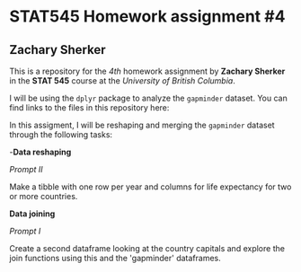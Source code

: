 # STAT545 Homework assignment #4
## Zachary Sherker

This is a repository for the *4th* homework assignment by **Zachary Sherker** in the **STAT 545** course at the *University of British Columbia*.

I will be using the `dplyr` package to analyze the `gapminder` dataset.
You can find links to the files in this repository here:

In this assigment, I will be reshaping and merging the `gapminder` dataset through the following tasks:

-**Data reshaping**

*Prompt II*

Make a tibble with one row per year and columns for life expectancy for two or more countries.

**Data joining**

*Prompt I*

Create a second dataframe looking at the country capitals and explore the join functions using this and the 'gapminder' dataframes.

